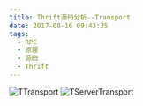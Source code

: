 ```yaml
---
title: Thrift源码分析--Transport
date: 2017-08-16 09:43:35
tags:
  - RPC
  - 原理
  - 源码
  - Thrift
---
```

![TTransport](/images/TTransport.jpg "TTransport结构")
![TServerTransport](/images/TServerTransport.jpg "TServerTransport结构")
